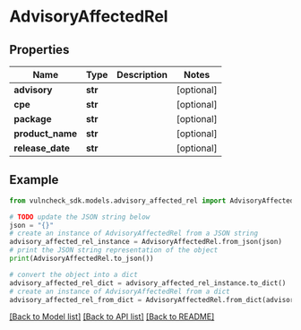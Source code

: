 # AdvisoryAffectedRel


## Properties

Name | Type | Description | Notes
------------ | ------------- | ------------- | -------------
**advisory** | **str** |  | [optional] 
**cpe** | **str** |  | [optional] 
**package** | **str** |  | [optional] 
**product_name** | **str** |  | [optional] 
**release_date** | **str** |  | [optional] 

## Example

```python
from vulncheck_sdk.models.advisory_affected_rel import AdvisoryAffectedRel

# TODO update the JSON string below
json = "{}"
# create an instance of AdvisoryAffectedRel from a JSON string
advisory_affected_rel_instance = AdvisoryAffectedRel.from_json(json)
# print the JSON string representation of the object
print(AdvisoryAffectedRel.to_json())

# convert the object into a dict
advisory_affected_rel_dict = advisory_affected_rel_instance.to_dict()
# create an instance of AdvisoryAffectedRel from a dict
advisory_affected_rel_from_dict = AdvisoryAffectedRel.from_dict(advisory_affected_rel_dict)
```
[[Back to Model list]](../README.md#documentation-for-models) [[Back to API list]](../README.md#documentation-for-api-endpoints) [[Back to README]](../README.md)


